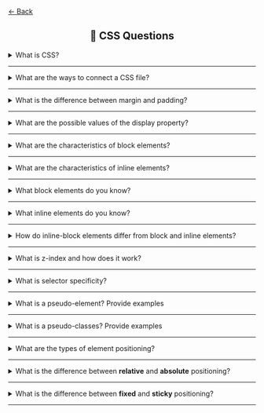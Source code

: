 <a href="../../README.md">← Back</a>

<div align="center">
  <h2>📝 CSS Questions</h2>
</div>

<details>
<summary><span>What is CSS?</span></summary>
<br />

CSS (Cascading Style Sheets) is a style sheet language used to describe the presentation of HTML documents. It defines how elements should be displayed on screen, controlling layout, colors, fonts, spacing and other visual aspects of web pages.

</details>

---

<details>
<summary><span>What are the ways to connect a CSS file?</span></summary>
<br />

There are three ways to include CSS in an HTML document:

1. **External CSS**

   In HTML:

   ```html
   <link rel="stylesheet" href="styles.css" />
   ```

   In React:

   ```jsx
   import './styles.css';
   ```

   Key benefits:

   - Placed in the `<head>` section (HTML) or at the top of component file (React)
   - Most maintainable approach
   - Can be cached by browsers
   - One file can be used for multiple pages/components

2. **Internal CSS**

   In HTML:

   ```html
   <style>
   	body {
   		background-color: white;
   	}
   </style>
   ```

   In Vue:

   ```vue
   <style>
   .component {
   	background-color: white;
   }
   </style>
   ```

   - Placed in the `<head>` section (HTML) or within component file (Vue)
   - Styles only apply to that specific HTML page/component
   - Increases page size and loading time

3. **Inline CSS**
   ```html
   <p style="color: blue; font-size: 16px;">This is a paragraph</p>
   ```
   - Applied directly to individual HTML elements
   - Highest specificity
   - Hardest to maintain
   - Mixes content with presentation

</details>

---

<details>
<summary><span>What is the difference between margin and padding?</span></summary>
<br />

- **Padding** is the space inside an element between its content and border
- **Margin** is the space outside an element that creates distance from other elements

</details>

---

<details>
<summary><span>What are the possible values of the display property?</span></summary>
<br />

Most commonly used display values:

- block
- inline
- inline-block
- none
- flex
- grid
- table
- inherit
- initial

</details>

---

<details>
<summary><span>What are the characteristics of block elements?</span></summary>
<br />

- Start on a new line
- Take up full width available by default
- Can be sized using width and height properties
- Can be centered using margin: auto
- Respect margin and padding properties
- Can contain other block and inline elements

</details>

---

<details>
<summary><span>What are the characteristics of inline elements?</span></summary>
<br />

- Flow within text content in a single line
- Only take up as much width as their content
- Cannot have width and height set
- Can be horizontally aligned using text-align property
- Vertical margin has no effect
- Only horizontal padding and margins are respected
- Can only contain other inline elements
- Line height affects vertical spacing

</details>

---

<details>
<summary><span>What block elements do you know?</span></summary>
<br />

Common block elements:

- `<div>` - generic container
- `<p>` - paragraph
- `<h1>` to `<h6>` - headings
- `<section>` - section container
- `<article>` - article container
- `<header>` - header container
- `<footer>` - footer container
- `<form>` - form container
- `<ul>`, `<ol>` - lists
- `<li>` - list item
- `<main>` - main content
- `<nav>` - navigation container
- `<aside>` - sidebar content
- `<blockquote>` - quoted content

</details>

---

<details>
<summary><span>What inline elements do you know?</span></summary>
<br />

Common inline elements:

- `<span>` - generic inline container
- `<img>` - image
- `<a>` - hyperlink
- `<label>` - form label
- `<input>` - form input
- `<button>` - clickable button
- `<code>` - code snippet
- `<br>` - line break
- `<b>` - bold text
- `<strong>` - strong emphasis
- `<i>` - italicized text
- `<em>` - emphasized text
- `<small>` - smaller text
- `<sub>` - subscript
- `<sup>` - superscript

</details>

---

<details>
<summary><span>How do inline-block elements differ from block and inline elements?</span></summary>
<br />

Key characteristics of inline-block elements:

- Combine features of both block and inline elements
- Flow within text content like inline elements
- Do not force new lines like inline elements
- Can have width, height, margins and padding like block elements
- Both vertical and horizontal margins/padding are applied
- Do not take up full parent width by default
- Multiple elements can sit side by side if space allows

</details>

---

<details>
<summary><span>What is z-index and how does it work?</span></summary>
<br />

This property defines the stacking order of elements along the Z-axis (depth), determining which elements appear on top of others. It only works for elements with position: relative, absolute, fixed, or sticky.

- The higher the z-index value, the closer the element is to the user
- The lower the value, the further the element is
- If z-index is not set, elements are arranged in the order they appear in the code
</details>

---

<details>
<summary><span>What is selector specificity?</span></summary>
<br />

It is the specific weight by which the browser determines the priority of styles when multiple rules are applied to the same element. The higher the specificity, the higher the priority of the style

If two or more selectors conflict, the browser selects the one with the greater weight. If the specificity is the same, the rule written later in the code is applied

Selector specificity can be represented as a tuple of three numbers, where:

- The first value is the number of ID selectors (highest priority)
- The second value is the sum of classes, attributes, and pseudo-classes
- The third value is the number of tags and pseudo-elements

</details>

---

<details>
<summary><span>What is a pseudo-element? Provide examples</span></summary>
<br />

A pseudo-element in CSS allows styling a part of an element without modifying the HTML markup.

Most commonly used:

- `::before` - adds content before the element
- `::after` - adds content after the element
- `::first-letter` - letter styles the first letter of the text
- `::first-line` - line styles the first line of the text

</details>

---

<details>
<summary><span>What is a pseudo-classes? Provide examples</span></summary>
<br />

This is a way to apply styles to an element based on its state or position in the DOM, without adding classes or attributes in HTML

Main pseudo-classes:

- `:hover` – applied when the user hovers over an element
- `:focus` – activated when an element gains focus (e.g., when clicking inside an input field)
- `:active` – when an element is active (pressed)
- `:checked` – applied to a checked checkbox or radio button
- `:first-child` / `:last-child `– styles the first or last child element
- `:nth-child(n)` – selects a specific child element among siblings (e.g., the second item in a list)
- `:disabled` – used for disabled form elements

</details>

---

<details>
<summary><span>What are the types of element positioning?</span></summary>
<br />

- `static`
- `relative`
- `absolute`
- `fixed`
- `sticky`

</details>

---

<details>
<summary><span>What is the difference between <b>relative</b> and <b>absolute</b> positioning?</span></summary>
<br />

- `relative` — the element remains in the document flow but can be shifted relative to its original position
- `absolute` — the element is removed from the document flow and positioned relative to the nearest parent with **fixed**, **relative** or **absolute** positioning

</details>

---

<details>
<summary><span>What is the difference between <b>fixed</b> and <b>sticky</b> positioning?</span></summary>
<br />

- `fixed` — the element is anchored relative to the browser window and remains in place even when the entire page is scrolled.

- `sticky` — the element behaves like relative until it reaches the position specified via top, left, etc. Then, it sticks to that position within its parent and stays there until the end of the parent's area, without exceeding its boundaries.

</details>

---
